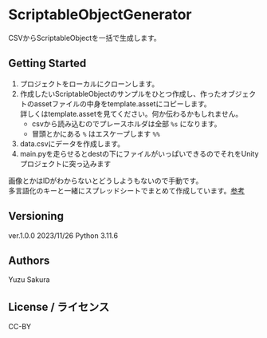 # ScriptableObjectGenerator

CSVからScriptableObjectを一括で生成します。

## Getting Started

 1. プロジェクトをローカルにクローンします。
 1. 作成したいScriptableObjectのサンプルをひとつ作成し、作ったオブジェクトのassetファイルの中身をtemplate.assetにコピーします。  
  詳しくはtemplate.assetを見てください。何か伝わるかもしれません。  
     - csvから読み込むのでプレースホルダは全部 `%s` になります。  
     - 冒頭とかにある `%` はエスケープします `%%` 
 1. data.csvにデータを作成します。
 1. main.pyを走らせるとdestの下にファイルがいっぱいできるのでそれをUnityプロジェクトに突っ込みます

画像とかはIDがわからないとどうしようもないので手動です。  
多言語化のキーと一緒にスプレッドシートでまとめて作成しています。[参考](https://docs.google.com/spreadsheets/d/1HHGQFHJcoigDjmx84NPZgxaJ6_Rk0xW3K8GiPmvGY4c/edit?usp=sharing)

## Versioning
ver.1.0.0 2023/11/26 Python 3.11.6

## Authors

Yuzu Sakura

## License / ライセンス

CC-BY
